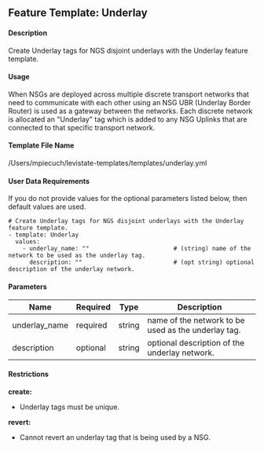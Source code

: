 ## Feature Template: Underlay
#### Description
Create Underlay tags for NGS disjoint underlays with the Underlay feature template.

#### Usage
When NSGs are deployed across multiple discrete transport networks that need to communicate with each other using an NSG UBR (Underlay Border Router) is used as a gateway between the networks. Each discrete network is allocated an "Underlay" tag which is added to any NSG Uplinks that are connected to that specific transport network.

#### Template File Name
/Users/mpiecuch/levistate-templates/templates/underlay.yml

#### User Data Requirements
If you do not provide values for the optional parameters listed below, then default values are used.

```
# Create Underlay tags for NGS disjoint underlays with the Underlay feature template.
- template: Underlay
  values:
    - underlay_name: ""                        # (string) name of the network to be used as the underlay tag.
      description: ""                          # (opt string) optional description of the underlay network.

```

#### Parameters
Name | Required | Type | Description
---- | -------- | ---- | -----------
underlay_name | required | string | name of the network to be used as the underlay tag.
description | optional | string | optional description of the underlay network.


#### Restrictions
**create:**
* Underlay tags must be unique.

**revert:**
* Cannot revert an underlay tag that is being used by a NSG.

